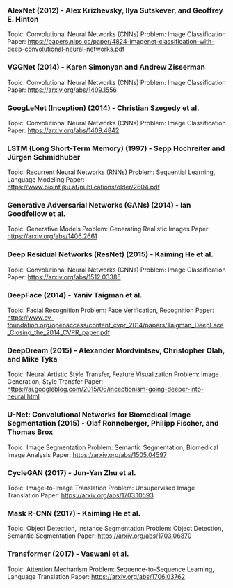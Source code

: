### AlexNet (2012) - Alex Krizhevsky, Ilya Sutskever, and Geoffrey E. Hinton
Topic: Convolutional Neural Networks (CNNs)
Problem: Image Classification
Paper: https://papers.nips.cc/paper/4824-imagenet-classification-with-deep-convolutional-neural-networks.pdf

### VGGNet (2014) - Karen Simonyan and Andrew Zisserman
Topic: Convolutional Neural Networks (CNNs)
Problem: Image Classification
Paper: https://arxiv.org/abs/1409.1556

### GoogLeNet (Inception) (2014) - Christian Szegedy et al.
Topic: Convolutional Neural Networks (CNNs)
Problem: Image Classification
Paper: https://arxiv.org/abs/1409.4842

### LSTM (Long Short-Term Memory) (1997) - Sepp Hochreiter and Jürgen Schmidhuber
Topic: Recurrent Neural Networks (RNNs)
Problem: Sequential Learning, Language Modeling
Paper: https://www.bioinf.jku.at/publications/older/2604.pdf

### Generative Adversarial Networks (GANs) (2014) - Ian Goodfellow et al.
Topic: Generative Models
Problem: Generating Realistic Images
Paper: https://arxiv.org/abs/1406.2661

### Deep Residual Networks (ResNet) (2015) - Kaiming He et al.
Topic: Convolutional Neural Networks (CNNs)
Problem: Image Classification
Paper: https://arxiv.org/abs/1512.03385

### DeepFace (2014) - Yaniv Taigman et al.
Topic: Facial Recognition
Problem: Face Verification, Recognition
Paper: https://www.cv-foundation.org/openaccess/content_cvpr_2014/papers/Taigman_DeepFace_Closing_the_2014_CVPR_paper.pdf

### DeepDream (2015) - Alexander Mordvintsev, Christopher Olah, and Mike Tyka
Topic: Neural Artistic Style Transfer, Feature Visualization
Problem: Image Generation, Style Transfer
Paper: https://ai.googleblog.com/2015/06/inceptionism-going-deeper-into-neural.html

### U-Net: Convolutional Networks for Biomedical Image Segmentation (2015) - Olaf Ronneberger, Philipp Fischer, and Thomas Brox
Topic: Image Segmentation
Problem: Semantic Segmentation, Biomedical Image Analysis
Paper: https://arxiv.org/abs/1505.04597

### CycleGAN (2017) - Jun-Yan Zhu et al.
Topic: Image-to-Image Translation
Problem: Unsupervised Image Translation
Paper: https://arxiv.org/abs/1703.10593

### Mask R-CNN (2017) - Kaiming He et al.
Topic: Object Detection, Instance Segmentation
Problem: Object Detection, Semantic Segmentation
Paper: https://arxiv.org/abs/1703.06870

### Transformer (2017) - Vaswani et al.
Topic: Attention Mechanism
Problem: Sequence-to-Sequence Learning, Language Translation
Paper: https://arxiv.org/abs/1706.03762
